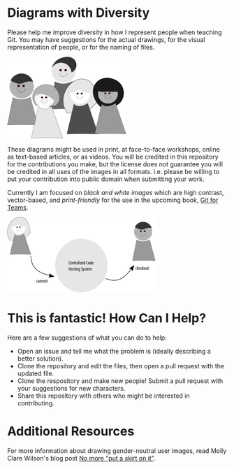 # Diagrams with Diversity

Please help me improve diversity in how I represent people when teaching Git. You may have suggestions for the actual drawings, for the visual representation of people, or for the naming of files.

![Community of figures including white and non-white figures; hairdos typically seen on men and women; and a head covering.](sample-community.png)

These diagrams might be used in print, at face-to-face workshops, online as text-based articles, or as videos. You will be credited in this repository for the contributions you make, but the license does not guarantee you will be credited in all uses of the images in all formats. i.e. please be willing to put your contribution into public domain when submitting your work.

Currently I am focused on *black and white images* which are high contrast, vector-based, and *print-friendly* for the use in the upcoming book, [Git for Teams](http://shop.oreilly.com/product/0636920034520.do).

![Diagram used to explain centralized version control systems with a white female character; and non-white male character.](sample-usage.png)

# This is fantastic! How Can I Help?

Here are a few suggestions of what you can do to help:

- Open an issue and tell me what the problem is (ideally describing a better solution).
- Clone the repository and edit the files, then open a pull request with the updated file.
- Clone the respository and make new people! Submit a pull request with your suggestions for new characters.
- Share this repository with others who might be interested in contributing.

# Additional Resources

For more information about drawing gender-neutral user images, read Molly Clare Wilson's blog post [No more "put a skirt on it"](http://molly.is/writing/no-more-put-a-skirt-on-it%20copy/).
